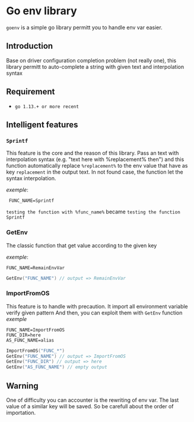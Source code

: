 # Go env library

`goenv` is a  simple go library permitt you to handle env var easier.

## Introduction

Base on driver configuration completion problem (not really one), this library permitt to auto-complete a string with given text and interpolation syntax

## Requirement

- `go 1.13.+ or more recent`

## Intelligent features

### `Sprintf`

This feature is the core and the reason of this library.
Pass an text with interpolation syntax (e.g. "text here with %replacement% then") and this function automatically replace `%replacement%` to the env value that have as key `replacement` in the output text.
In not found case, the function let the syntax interpolation.

*exemple*:

```env
 FUNC_NAME=Sprintf
```

`testing the function with %func_name%` became `testing the function Sprintf`

### GetEnv

The classic function that get value according to the given key

*exemple*:

```env
FUNC_NAME=RemainEnvVar
```

```go
GetEnv("FUNC_NAME") // output => RemainEnvVar
```

### ImportFromOS

This feature is to handle with precaution. It import all environment variable verify given pattern
And then, you can exploit them with `GetEnv` function
*exemple*

```env
FUNC_NAME=ImportFromOS
FUNC_DIR=here
AS_FUNC_NAME=alias
```

```go
ImportFromOS("FUNC_*")
GetEnv("FUNC_NAME") // output => ImportFromOS
GetEnv("FUNC_DIR") // output => here
GetEnv("AS_FUNC_NAME") // empty output
```

## Warning

One of difficulty you can accounter is the rewriting of env var. The last value of a similar key will be saved. So be carefull about the order of importation.
